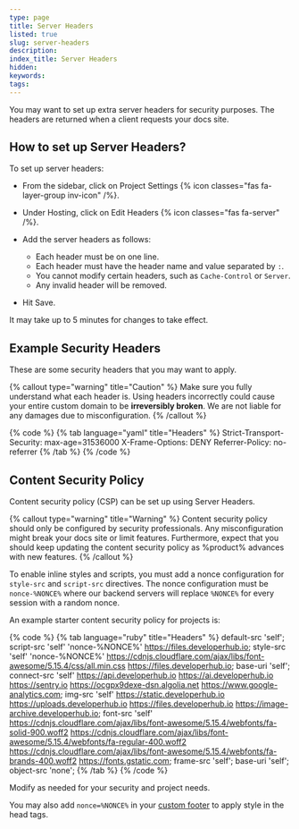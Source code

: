 ```yaml
---
type: page
title: Server Headers
listed: true
slug: server-headers
description: 
index_title: Server Headers
hidden: 
keywords: 
tags: 
---
```


You may want to set up extra server headers for security purposes. The headers are returned when a client requests your docs site.

## How to set up Server Headers?

To set up server headers:

- From the sidebar, click on Project Settings {% icon classes="fas fa-layer-group inv-icon" /%}.
- Under Hosting, click on Edit Headers {% icon classes="fas fa-server" /%}.
- Add the server headers as follows:
    - Each header must be on one line.
    - Each header must have the header name and value separated by `:`.
    - You cannot modify certain headers, such as `Cache-Control` or `Server`.
    - Any invalid header will be removed.

- Hit Save.

It may take up to 5 minutes for changes to take effect.

## Example Security Headers

These are some security headers that you may want to apply.

{% callout type="warning" title="Caution" %}
Make sure you fully understand what each header is. Using headers incorrectly could cause your entire custom domain to be **irreversibly broken**. We are not liable for any damages due to misconfiguration.
{% /callout %}

{% code %}
{% tab language="yaml" title="Headers" %}
Strict-Transport-Security: max-age=31536000
X-Frame-Options: DENY
Referrer-Policy: no-referrer
{% /tab %}
{% /code %}

## Content Security Policy

Content security policy (CSP) can be set up using Server Headers.

{% callout type="warning" title="Warning" %}
Content security policy should only be configured by security professionals. Any misconfiguration might break your docs site or limit features. Furthermore, expect that you should keep updating the content security policy as %product% advances with new features.
{% /callout %}

To enable inline styles and scripts, you must add a nonce configuration for `style-src`  and `script-src` directives. The nonce configuration must be `nonce-%NONCE%` where our backend servers will replace `%NONCE%` for every session with a random nonce.  

An example starter content security policy for projects is:

{% code %}
{% tab language="ruby" title="Headers" %}
default-src 'self';
script-src 'self' 'nonce-%NONCE%' https://files.developerhub.io;
style-src 'self' 'nonce-%NONCE%' https://cdnjs.cloudflare.com/ajax/libs/font-awesome/5.15.4/css/all.min.css https://files.developerhub.io;
base-uri 'self';
connect-src 'self' https://api.developerhub.io https://ai.developerhub.io https://sentry.io https://ocgpx9dexe-dsn.algolia.net https://www.google-analytics.com;
img-src 'self' https://static.developerhub.io https://uploads.developerhub.io https://files.developerhub.io https://image-archive.developerhub.io;
font-src 'self' https://cdnjs.cloudflare.com/ajax/libs/font-awesome/5.15.4/webfonts/fa-solid-900.woff2 https://cdnjs.cloudflare.com/ajax/libs/font-awesome/5.15.4/webfonts/fa-regular-400.woff2
https://cdnjs.cloudflare.com/ajax/libs/font-awesome/5.15.4/webfonts/fa-brands-400.woff2 https://fonts.gstatic.com;
frame-src 'self';
base-uri 'self';
object-src 'none';
{% /tab %}
{% /code %}

Modify as needed for your security and project needs.

You may also add `nonce=%NONCE%` in your [custom footer](/support-center/custom-footer) to apply style in the head tags.
